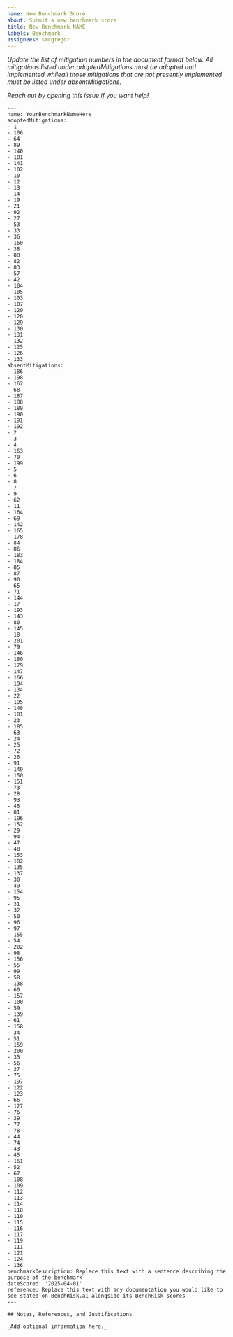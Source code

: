 ```yaml
---
name: New Benchmark Score
about: Submit a new benchmark score
title: New Benchmark NAME
labels: Benchmark
assignees: smcgregor
---
```


_Update the list of mitigation numbers in the document format below. All mitigations listed under adoptedMitigations must be adopted and implemented whileall those mitigations that are not presently implemented must be listed under absentMitigations._

_Reach out by opening this issue if you want help!_

```
---
name: YourBenchmarkNameHere
adoptedMitigations:
- 1
- 106
- 64
- 89
- 140
- 101
- 141
- 102
- 10
- 12
- 13
- 14
- 19
- 21
- 92
- 27
- 53
- 33
- 36
- 160
- 38
- 88
- 82
- 83
- 57
- 42
- 104
- 105
- 103
- 107
- 120
- 128
- 129
- 130
- 131
- 132
- 125
- 126
- 133
absentMitigations:
- 186
- 198
- 162
- 68
- 187
- 188
- 189
- 190
- 191
- 192
- 2
- 3
- 4
- 163
- 70
- 199
- 5
- 6
- 8
- 7
- 9
- 62
- 11
- 164
- 69
- 142
- 165
- 178
- 84
- 86
- 183
- 184
- 85
- 87
- 90
- 65
- 71
- 144
- 17
- 193
- 143
- 80
- 145
- 18
- 201
- 79
- 146
- 180
- 179
- 147
- 166
- 194
- 134
- 22
- 195
- 148
- 181
- 23
- 185
- 63
- 24
- 25
- 72
- 26
- 91
- 149
- 150
- 151
- 73
- 28
- 93
- 46
- 81
- 196
- 152
- 29
- 94
- 47
- 48
- 153
- 182
- 135
- 137
- 30
- 49
- 154
- 95
- 31
- 32
- 50
- 96
- 97
- 155
- 54
- 202
- 98
- 156
- 55
- 99
- 58
- 138
- 60
- 157
- 100
- 59
- 139
- 61
- 158
- 34
- 51
- 159
- 200
- 35
- 56
- 37
- 75
- 197
- 122
- 123
- 66
- 127
- 76
- 39
- 77
- 78
- 44
- 74
- 43
- 45
- 161
- 52
- 67
- 108
- 109
- 112
- 113
- 114
- 118
- 110
- 115
- 116
- 117
- 119
- 111
- 121
- 124
- 136
benchmarkDescription: Replace this text with a sentence describing the purpose of the benchmark
dateScored: '2025-04-01'
reference: Replace this text with any documentation you would like to see stated on BenchRisk.ai alongside its BenchRisk scores
---

## Notes, References, and Justifications

_Add optional information here._
```
